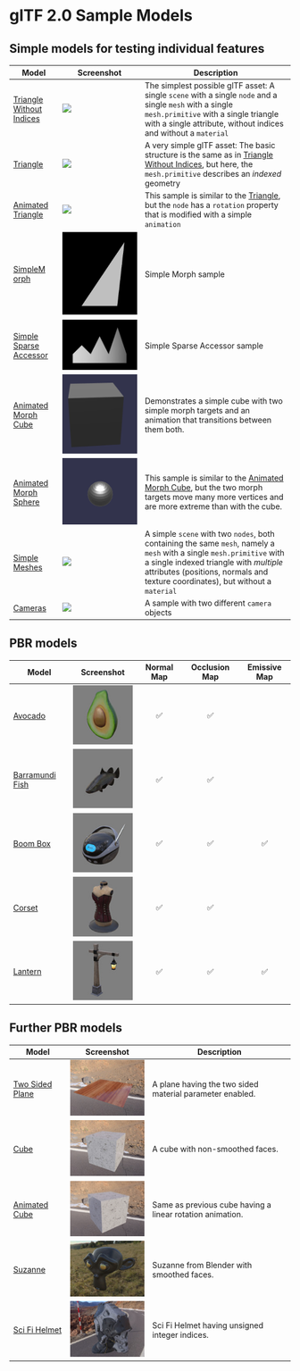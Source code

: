# glTF 2.0 Sample Models

## Simple models for testing individual features

| Model                                                                     | Screenshot                                                      | Description|
|---------------------------------------------------------------------------|-----------------------------------------------------------------|------------|
| [Triangle Without Indices](TriangleWithoutIndices)                        | ![](TriangleWithoutIndices/screenshot/screenshot.png)           | The simplest possible glTF asset: A single `scene` with a single `node` and a single `mesh` with a single `mesh.primitive` with a single triangle with a single attribute, without indices and without a `material` |
| [Triangle](Triangle)                                                      | ![](Triangle/screenshot/screenshot.png)                         | A very simple glTF asset: The basic structure is the same as in [Triangle Without Indices](TriangleWithoutIndices), but here, the `mesh.primitive` describes an *indexed* geometry
| [Animated Triangle](AnimatedTriangle)                                     | ![](AnimatedTriangle/screenshot/screenshot.gif)                 | This sample is similar to the [Triangle](Triangle), but the `node` has a `rotation` property that is modified with a simple `animation` |
| [SimpleM orph](SimpleMorph)                                               | ![](SimpleMorph/screenshot/screenshot.png)                      | Simple Morph sample |
| [Simple Sparse Accessor](SimpleSparseAccessor)                            | ![](SimpleSparseAccessor/screenshot/screenshot.png)             | Simple Sparse Accessor sample |
| [Animated Morph Cube](AnimatedMorphCube)                                  | ![](AnimatedMorphCube/screenshot/screenshot.gif)                | Demonstrates a simple cube with two simple morph targets and an animation that transitions between them both. |
| [Animated Morph Sphere](AnimatedMorphSphere)                              | ![](AnimatedMorphSphere/screenshot/screenshot.gif)              | This sample is similar to the [Animated Morph Cube](AnimatedMorphCube), but the two morph targets move many more vertices and are more extreme than with the cube. |
| [Simple Meshes](SimpleMeshes)                                             | ![](SimpleMeshes/screenshot/screenshot.png)                     | A simple `scene` with two `nodes`, both containing the same `mesh`, namely a `mesh` with a single `mesh.primitive` with a single indexed triangle with *multiple* attributes (positions, normals and texture coordinates), but without a `material` |
| [Cameras](Cameras)                                                        | ![](Cameras/screenshot/screenshot.png)                          | A sample with two different `camera` objects |


## PBR models

| Model                             | Screenshot                                       | Normal Map         | Occlusion Map      | Emissive Map       |
|-----------------------------------|:------------------------------------------------:|:------------------:|:------------------:|:------------------:|
| [Avocado](Avocado)                | ![](Avocado/screenshot/screenshot.jpg)           | :white_check_mark: | :white_check_mark: |                    |
| [Barramundi Fish](BarramundiFish) | ![](BarramundiFish/screenshot/screenshot.jpg)    | :white_check_mark: | :white_check_mark: |                    |
| [Boom Box](BoomBox)               | ![](BoomBox/screenshot/screenshot.jpg)           | :white_check_mark: | :white_check_mark: | :white_check_mark: |
| [Corset](Corset)                  | ![](Corset/screenshot/screenshot.jpg)            | :white_check_mark: | :white_check_mark: |                    |
| [Lantern](Lantern)                | ![](Lantern/screenshot/screenshot.jpg)           | :white_check_mark: | :white_check_mark: | :white_check_mark: |

## Further PBR models

| Model                                                  | Screenshot                                                      | Description|
|--------------------------------------------------------|-----------------------------------------------------------------|------------|
| [Two Sided Plane](TwoSidedPlane)                       | ![](TwoSidedPlane/screenshot/screenshot.jpg)                    | A plane having the two sided material parameter enabled.       |
| [Cube](Cube)                                           | ![](Cube/screenshot/screenshot.jpg)                             | A cube with non-smoothed faces.                                |
| [Animated Cube](AnimatedCube)                          | ![](AnimatedCube/screenshot/screenshot.gif)                     | Same as previous cube having a linear rotation animation.      |
| [Suzanne](Suzanne)                                     | ![](Suzanne/screenshot/screenshot.jpg)                          | Suzanne from Blender with smoothed faces.                      |
| [Sci Fi Helmet](SciFiHelmet)                           | ![](SciFiHelmet/screenshot/screenshot.jpg)                      | Sci Fi Helmet having unsigned integer indices.                 |
